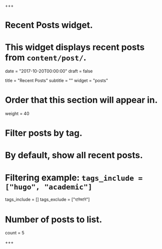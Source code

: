 +++
# Recent Posts widget.
# This widget displays recent posts from `content/post/`.

date = "2017-10-20T00:00:00"
draft = false

title = "Recent Posts"
subtitle = ""
widget = "posts"

# Order that this section will appear in.
weight = 40

# Filter posts by tag.
#  By default, show all recent posts.
#  Filtering example: `tags_include = ["hugo", "academic"]`
tags_include = []
tags_exclude = ["হাবিজাবি"]

# Number of posts to list.
count = 5

+++

